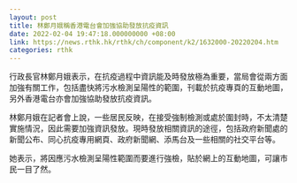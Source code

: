 ```yaml
---
layout: post
title: 林鄭月娥稱香港電台會加強協助發放抗疫資訊
date: 2022-02-04 19:47:18.000000000 +08:00
link: https://news.rthk.hk/rthk/ch/component/k2/1632000-20220204.htm
categories: rthk
---
```


行政長官林鄭月娥表示，在抗疫過程中資訊能及時發放極為重要，當局會從兩方面加強有關工作，包括盡快將污水檢測呈陽性的範圍，刊載於抗疫專頁的互動地圖，另外香港電台亦會加強協助發放抗疫資訊。

林鄭月娥在記者會上說，一些居民反映，在接受強制檢測或處於圍封時，不太清楚實施情況，因此需要加強資訊發放。現時發放相關資訊的途徑，包括政府新聞處的新聞公布、同心抗疫專用網頁、政府新聞網、添馬台及一些相關的社交平台等。

她表示，將因應污水檢測呈陽性範圍而要進行強檢，貼於網上的互動地圖，可讓市民一目了然。
